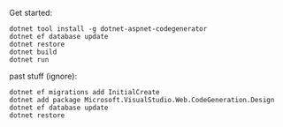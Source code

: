 Get started:

```
dotnet tool install -g dotnet-aspnet-codegenerator
dotnet ef database update
dotnet restore
dotnet build
dotnet run
```

past stuff (ignore):

```
dotnet ef migrations add InitialCreate
dotnet add package Microsoft.VisualStudio.Web.CodeGeneration.Design
dotnet ef database update
dotnet restore
```
